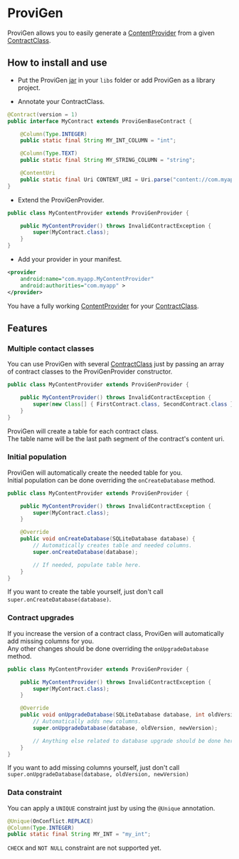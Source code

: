 # ProviGen

ProviGen allows you to easily generate a [ContentProvider] from a given [ContractClass].

[ContentProvider]: https://developer.android.com/reference/android/content/ContentProvider.html

[ContractClass]: http://developer.android.com/guide/topics/providers/content-provider-basics.html#ContractClasses

## How to install and use

* Put the ProviGen [jar] in your `libs` folder or add ProviGen as a library project.

[jar]: https://github.com/TimotheeJeannin/ProviGen/tree/master/ProviGenDownloads

* Annotate your ContractClass.

```java
@Contract(version = 1)
public interface MyContract extends ProviGenBaseContract {

	@Column(Type.INTEGER)
	public static final String MY_INT_COLUMN = "int";

	@Column(Type.TEXT)
	public static final String MY_STRING_COLUMN = "string";

	@ContentUri
	public static final Uri CONTENT_URI = Uri.parse("content://com.myapp/table_name");
}
```

* Extend the ProviGenProvider.

```java
public class MyContentProvider extends ProviGenProvider {

	public MyContentProvider() throws InvalidContractException {
		super(MyContract.class);
	}
}
```

* Add your provider in your manifest.

```xml
<provider
    android:name="com.myapp.MyContentProvider"
    android:authorities="com.myapp" >
</provider>
```

You have a fully working [ContentProvider] for your [ContractClass].

## Features

### Multiple contact classes

You can use ProviGen with several [ContractClass] just by passing an array of contract classes to the ProviGenProvider constructor.
```java
public class MyContentProvider extends ProviGenProvider {

	public MyContentProvider() throws InvalidContractException {
		super(new Class[] { FirstContract.class, SecondContract.class });
	}
}
```
ProviGen will create a table for each contract class.     
The table name will be the last path segment of the contract's content uri.

### Initial population

ProviGen will automatically create the needed table for you.    
Initial population can be done overriding the `onCreateDatabase` method.
```java
public class MyContentProvider extends ProviGenProvider {

	public MyContentProvider() throws InvalidContractException {
		super(MyContract.class);
	}

	@Override
	public void onCreateDatabase(SQLiteDatabase database) {
		// Automatically creates table and needed columns.
		super.onCreateDatabase(database); 

		// If needed, populate table here.
	}
}
```
If you want to create the table yourself, just don't call `super.onCreateDatabase(database)`.

### Contract upgrades

If you increase the version of a contract class, ProviGen will automatically add missing columns for you.    
Any other changes should be done overriding the `onUpgradeDatabase` method.
```java
public class MyContentProvider extends ProviGenProvider {

	public MyContentProvider() throws InvalidContractException {
		super(MyContract.class);
	}

	@Override
	public void onUpgradeDatabase(SQLiteDatabase database, int oldVersion, int newVersion) {
		// Automatically adds new columns.
		super.onUpgradeDatabase(database, oldVersion, newVersion);

		// Anything else related to database upgrade should be done here. 
	}
}
```
If you want to add missing columns yourself, just don't call `super.onUpgradeDatabase(database, oldVersion, newVersion)`

### Data constraint

You can apply a `UNIQUE` constraint just by using the `@Unique` annotation.

```java
@Unique(OnConflict.REPLACE)
@Column(Type.INTEGER)
public static final String MY_INT = "my_int";
```

`CHECK` and `NOT NULL` constraint are not supported yet.
